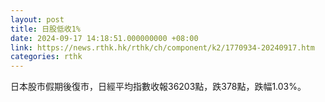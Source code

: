 ```yaml
---
layout: post
title: 日股低收1%
date: 2024-09-17 14:18:51.000000000 +08:00
link: https://news.rthk.hk/rthk/ch/component/k2/1770934-20240917.htm
categories: rthk
---
```


日本股市假期後復市，日經平均指數收報36203點，跌378點，跌幅1.03%。
